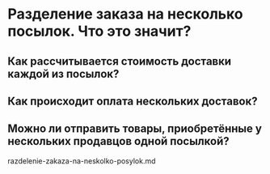 # Разделение заказа на несколько посылок. Что это значит?

## Как рассчитывается стоимость доставки каждой из посылок?

## Как происходит оплата нескольких доставок?

## Можно ли отправить товары, приобретённые у нескольких продавцов одной посылкой?

razdelenie-zakaza-na-neskolko-posylok.md